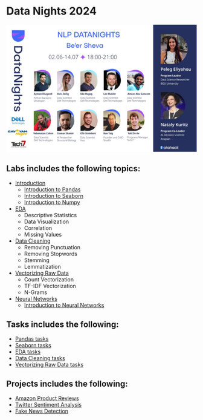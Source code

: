 # Data Nights 2024

![alt text](assets/imgs/1715244958675.jpeg)

## Labs includes the following topics:

- [Introduction](labs-notebooks/lab-001.ipynb)
  - [Introduction to Pandas](labs-notebooks/IntroPandas.ipynb)
  - [Introduction to Seaborn](labs-notebooks/IntroSeaborn.ipynb)
  - [Introduction to Numpy](labs-notebooks/introNumpy.ipynb)
- [EDA](labs-notebooks/EDA.ipynb)
  - Descriptive Statistics
  - Data Visualization
  - Correlation
  - Missing Values
- [Data Cleaning](labs-notebooks/DataCleaning.ipynb)
  - Removing Punctuation
  - Removing Stopwords
  - Stemming
  - Lemmatization
- [Vectorizing Raw Data](labs-notebooks/VectorizingRawData.ipynb)
  - Count Vectorization
  - TF-IDF Vectorization
  - N-Grams
- [Neural Networks]()
  - [Introduction to Neural Networks](labs-notebooks/Neuron-Networks/Intro_NN.ipynb)


## Tasks includes the following:

- [Pandas tasks](Tasks/tasks-pandas.ipynb)
- [Seaborn tasks](Tasks/tasks-seaborn.ipynb)
- [EDA tasks](Tasks/tasks-EDA.ipynb)
- [Data Cleaning tasks](Tasks/tasks-DataCleaning.ipynb)
- [Vectorizing Raw Data tasks](Tasks/tasks-VectorizingRawData.ipynb)

## Projects includes the following:

- [Amazon Product Reviews](projects/Amazon_Product_Reviews.ipynb)
- [Twitter Sentiment Analysis](projects/Twitter_Sentiment_Analysis.ipynb)
- [Fake News Detection](projects/Fake_News_Classification.ipynb)